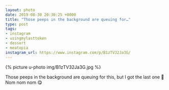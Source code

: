 ```yaml
---
layout: photo
date: 2019-08-30 20:30:25 +0000
title: "Those peeps in the background are queuing for…"
type: post
tags:
- instagram
- usingmylasttoken
- dessert
- meatopia
instagram_url: https://www.instagram.com/p/B1zTV32Ja3G/
---
```


{% picture u-photo img/B1zTV32Ja3G.jpg %}

Those peeps in the background are queuing for this, but I got the last one 🤣 Nom nom nom 😋
